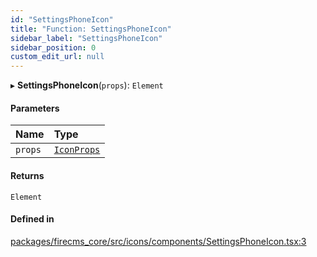 ```yaml
---
id: "SettingsPhoneIcon"
title: "Function: SettingsPhoneIcon"
sidebar_label: "SettingsPhoneIcon"
sidebar_position: 0
custom_edit_url: null
---
```


▸ **SettingsPhoneIcon**(`props`): `Element`

#### Parameters

| Name | Type |
| :------ | :------ |
| `props` | [`IconProps`](../types/IconProps.md) |

#### Returns

`Element`

#### Defined in

[packages/firecms_core/src/icons/components/SettingsPhoneIcon.tsx:3](https://github.com/FireCMSco/firecms/blob/d45f3739/packages/firecms_core/src/icons/components/SettingsPhoneIcon.tsx#L3)
